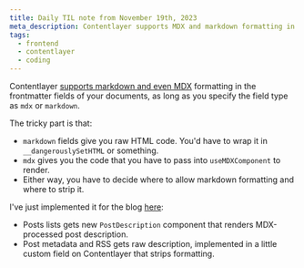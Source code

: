 ```yaml
---
title: Daily TIL note from November 19th, 2023
meta_description: Contentlayer supports MDX and markdown formatting in frontmatter fields, but requires careful handling for rendering vs raw text usage
tags:
  - frontend
  - contentlayer
  - coding
---
```


Contentlayer [supports markdown and even MDX](https://contentlayer.dev/docs/reference/source-files/field-types-defe41e9#mdx) formatting in the frontmatter fields of your documents, as long as you specify the field type as `mdx` or `markdown`.

The tricky part is that:
- `markdown` fields give you raw HTML code. You'd have to wrap it in `__dangerouslySetHTML` or something.
- `mdx` gives you the code that you have to pass into `useMDXComponent` to render.
- Either way, you have to decide where to allow markdown formatting and where to strip it.

I've just implemented it for the blog [here](https://github.com/natikgadzhi/respawn-io/commit/8d1acb8f756c8803ff32391564f5e16a2ce735ae):
- Posts lists gets new `PostDescription` component that renders MDX-processed post description.
- Post metadata and RSS gets raw description, implemented in a little custom field on Contentlayer that strips formatting.
